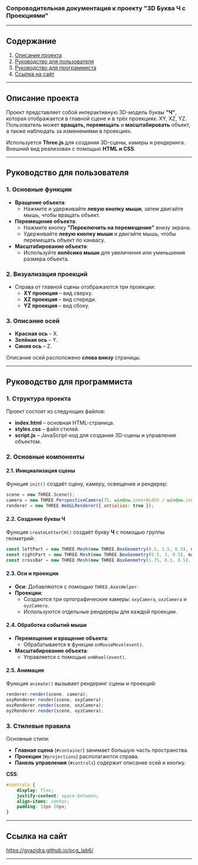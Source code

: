 ### **Сопроводительная документация к проекту "3D Буква Ч с Проекциями"**

---

## **Содержание**
1. [Описание проекта](#описание-проекта)
2. [Руководство для пользователя](#руководство-для-пользователя)
3. [Руководство для программиста](#руководство-для-программиста)
4. [Ссылка на сайт](#ссылка-на-сайт)

---

## **Описание проекта**

Проект представляет собой интерактивную 3D-модель буквы **"Ч"**, которая отображается в главной сцене и в трёх проекциях: XY, XZ, YZ. Пользователь может **вращать, перемещать** и **масштабировать** объект, а также наблюдать за изменениями в проекциях.

Используется **Three.js** для создания 3D-сцены, камеры и рендеринга. Внешний вид реализован с помощью **HTML и CSS**.

---

## **Руководство для пользователя**

### **1. Основные функции**
- **Вращение объекта**:
   - Нажмите и удерживайте **левую кнопку мыши**, затем двигайте мышь, чтобы вращать объект.
- **Перемещение объекта**:
   - Нажмите кнопку **"Переключить на перемещение"** внизу экрана.
   - Удерживайте **левую кнопку мыши** и двигайте мышь, чтобы перемещать объект по канвасу.
- **Масштабирование объекта**:
   - Используйте **колёсико мыши** для увеличения или уменьшения размера объекта.

### **2. Визуализация проекций**
- Справа от главной сцены отображаются три проекции:
   - **XY проекция** – вид сверху.
   - **XZ проекция** – вид спереди.
   - **YZ проекция** – вид сбоку.

### **3. Описание осей**
- **Красная ось** – X.
- **Зелёная ось** – Y.
- **Синяя ось** – Z.

Описание осей расположено **слева внизу** страницы.

---

## **Руководство для программиста**

### **1. Структура проекта**
Проект состоит из следующих файлов:
- **index.html** – основная HTML-страница.
- **styles.css** – файл стилей.
- **script.js** – JavaScript-код для создания 3D-сцены и управления объектом.

### **2. Основные компоненты**
#### **2.1. Инициализация сцены**
Функция `init()` создаёт сцену, камеру, освещение и рендерер:
```javascript
scene = new THREE.Scene();
camera = new THREE.PerspectiveCamera(75, window.innerWidth / window.innerHeight, 0.1, 1000);
renderer = new THREE.WebGLRenderer({ antialias: true });
```

#### **2.2. Создание буквы Ч**
Функция `createLetterCH()` создаёт букву **Ч** с помощью группы геометрий:
```javascript
const leftPart = new THREE.Mesh(new THREE.BoxGeometry(0.5, 1.5, 0.5), material);
const rightPart = new THREE.Mesh(new THREE.BoxGeometry(0.5, 3, 0.5), material);
const crossBar = new THREE.Mesh(new THREE.BoxGeometry(1.75, 0.5, 0.5), material);
```

#### **2.3. Оси и проекции**
- **Оси**: Добавляются с помощью `THREE.AxesHelper`.
- **Проекции**:
   - Создаются три ортографические камеры: `oxyCamera`, `oxzCamera` и `oyzCamera`.
   - Используются отдельные рендереры для каждой проекции.

#### **2.4. Обработка событий мыши**
- **Перемещение и вращение объекта**:
   - Обрабатывается в функции `onMouseMove(event)`.
- **Масштабирование объекта**:
   - Управляется с помощью `onWheel(event)`.

#### **2.5. Анимация**
Функция `animate()` вызывает рендеринг сцены и проекций:
```javascript
renderer.render(scene, camera);
oxyRenderer.render(scene, oxyCamera);
oxzRenderer.render(scene, oxzCamera);
oyzRenderer.render(scene, oyzCamera);
```

### **3. Стилевые правила**
Основные стили:
- **Главная сцена** (`#container`) занимает большую часть пространства.
- **Проекции** (`#projections`) располагаются справа.
- **Панель управления** (`#controls`) содержит описание осей и кнопку.

**CSS**:
```css
#controls {
    display: flex;
    justify-content: space-between;
    align-items: center;
    padding: 10px 20px;
}
```

---

## **Ссылка на сайт**
https://gvazidra.github.io/pcg_lab6/

---
